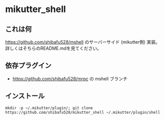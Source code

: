 mikutter_shell
====

## これは何
https://github.com/shibafu528/mshell のサーバーサイド (mikutter側) 実装。詳しくはそちらのREADME.mdを見てください。

## 依存プラグイン
- https://github.com/shibafu528/mrpc の mshell ブランチ

## インストール
```
mkdir -p ~/.mikutter/plugin/; git clone https://github.com/shibafu528/mikutter_shell ~/.mikutter/plugin/shell
```

